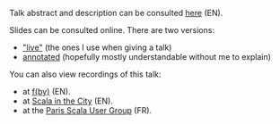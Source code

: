 Talk abstract and description can be consulted [here](./ABSTRACT_EN.md) (EN).

Slides can be consulted online. There are two versions:
* ["live"](https://nrinaudo.github.io/optics-from-the-ground-up/) (the ones I use when giving a talk)
* [annotated](https://nrinaudo.github.io/optics-from-the-ground-up/annotated.html) (hopefully mostly understandable without me to explain)

You can also view recordings of this talk:
* at [f(by)](https://www.youtube.com/watch?v=sPivyXqQ25s) (EN).
* at [Scala in the City](https://www.youtube.com/watch?v=bL11qMk71ho) (EN).
* at the [Paris Scala User Group](https://www.youtube.com/watch?v=553LqpTmeRE) (FR).
